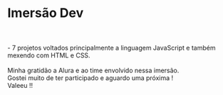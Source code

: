 # Imersão Dev
<br>
<br>
- 7 projetos voltados principalmente a linguagem JavaScript e também mexendo com HTML e CSS.
<br>
<br>
Minha gratidão a Alura e ao time envolvido nessa imersão. <br>
Gostei muito de ter participado e aguardo uma próxima ! <br>
Valeeu !!
